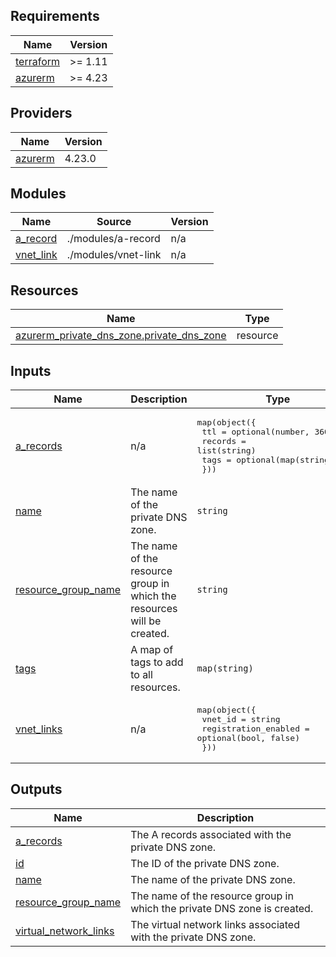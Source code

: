 ## Requirements

| Name | Version |
|------|---------|
| <a name="requirement_terraform"></a> [terraform](#requirement\_terraform) | >= 1.11 |
| <a name="requirement_azurerm"></a> [azurerm](#requirement\_azurerm) | >= 4.23 |

## Providers

| Name | Version |
|------|---------|
| <a name="provider_azurerm"></a> [azurerm](#provider\_azurerm) | 4.23.0 |

## Modules

| Name | Source | Version |
|------|--------|---------|
| <a name="module_a_record"></a> [a\_record](#module\_a\_record) | ./modules/a-record | n/a |
| <a name="module_vnet_link"></a> [vnet\_link](#module\_vnet\_link) | ./modules/vnet-link | n/a |

## Resources

| Name | Type |
|------|------|
| [azurerm_private_dns_zone.private_dns_zone](https://registry.terraform.io/providers/hashicorp/azurerm/latest/docs/resources/private_dns_zone) | resource |

## Inputs

| Name | Description | Type | Default | Required |
|------|-------------|------|---------|:--------:|
| <a name="input_a_records"></a> [a\_records](#input\_a\_records) | n/a | <pre>map(object({<br/>    ttl     = optional(number, 3600)<br/>    records = list(string)<br/>    tags    = optional(map(string), {})<br/>  }))</pre> | `{}` | no |
| <a name="input_name"></a> [name](#input\_name) | The name of the private DNS zone. | `string` | n/a | yes |
| <a name="input_resource_group_name"></a> [resource\_group\_name](#input\_resource\_group\_name) | The name of the resource group in which the resources will be created. | `string` | n/a | yes |
| <a name="input_tags"></a> [tags](#input\_tags) | A map of tags to add to all resources. | `map(string)` | `{}` | no |
| <a name="input_vnet_links"></a> [vnet\_links](#input\_vnet\_links) | n/a | <pre>map(object({<br/>    vnet_id              = string<br/>    registration_enabled = optional(bool, false)<br/>  }))</pre> | `{}` | no |

## Outputs

| Name | Description |
|------|-------------|
| <a name="output_a_records"></a> [a\_records](#output\_a\_records) | The A records associated with the private DNS zone. |
| <a name="output_id"></a> [id](#output\_id) | The ID of the private DNS zone. |
| <a name="output_name"></a> [name](#output\_name) | The name of the private DNS zone. |
| <a name="output_resource_group_name"></a> [resource\_group\_name](#output\_resource\_group\_name) | The name of the resource group in which the private DNS zone is created. |
| <a name="output_virtual_network_links"></a> [virtual\_network\_links](#output\_virtual\_network\_links) | The virtual network links associated with the private DNS zone. |
